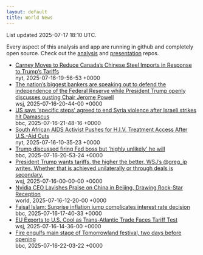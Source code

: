 ```yaml
---
layout: default
title: World News
---
```


<div markdown="0">
<div class="byline small text-muted">List updated <span class="datetime">2025-07-17 18:10 UTC</span>.</div>

<p>Every aspect of this analysis and app are running in github and completely open source. Check out the <a href="https://github.com/Castro-Media/Analysis">analysis</a> and <a href="https://github.com/Castro-Media/TopStoryReview.com">presentation</a> repos.</p>
<ul>
<li><a href='https://www.nytimes.com/2025/07/16/world/canada/carney-trump-us-canada-steel-tariffs.html'>Carney Moves to Reduce Canada&#8217;s Chinese Steel Imports in Response to Trump&#8217;s Tariffs</a><div class='byline small text-muted'>nyt, <span class="datetime">2025-07-16-19-56-53 +0000</span></div></li>
<li><a href='https://www.wsj.com/economy/central-banking/bank-ceos-federal-reserve-independence-7ce5c29c'>The nation&#8217;s biggest bankers are speaking out to defend the independence of the Federal Reserve while President Trump openly discusses ousting Chair Jerome Powell</a><div class='byline small text-muted'>wsj, <span class="datetime">2025-07-16-20-44-00 +0000</span></div></li>
<li><a href='https://www.bbc.com/news/articles/cp90l77187zo'>US says 'specific steps' agreed to end Syria violence after Israeli strikes hit Damascus</a><div class='byline small text-muted'>bbc, <span class="datetime">2025-07-16-21-48-16 +0000</span></div></li>
<li><a href='https://www.nytimes.com/2025/07/14/health/south-africa-aids-hiv-trump-funding-cuts.html'>South African AIDS Activist Pushes for H.I.V. Treatment Access After U.S.-Aid Cuts</a><div class='byline small text-muted'>nyt, <span class="datetime">2025-07-16-10-35-23 +0000</span></div></li>
<li><a href='https://www.bbc.com/news/articles/c4geyrdprwjo'>Trump discussed firing Fed boss but 'highly unlikely' he will</a><div class='byline small text-muted'>bbc, <span class="datetime">2025-07-16-20-53-24 +0000</span></div></li>
<li><a href='https://www.wsj.com/economy/trade/forget-taco-trump-is-winning-his-trade-war-8af6f777'>President Trump wants tariffs, the higher the better, WSJ&#8217;s @greg_ip writes. Whether that is achieved unilaterally or through deals is secondary.</a><div class='byline small text-muted'>wsj, <span class="datetime">2025-07-16-00-00-00 +0000</span></div></li>
<li><a href='https://www.wsj.com/world/asia/nvidia-ceo-lavishes-praise-on-china-in-beijing-drawing-rock-star-reception-3587377f'>Nvidia CEO Lavishes Praise on China in Beijing, Drawing Rock-Star Reception</a><div class='byline small text-muted'>world, <span class="datetime">2025-07-16-12-20-00 +0000</span></div></li>
<li><a href='https://www.bbc.com/news/articles/c70xy9nv7p7o'>Faisal Islam: Surprise inflation jump complicates interest rate decision</a><div class='byline small text-muted'>bbc, <span class="datetime">2025-07-16-17-40-33 +0000</span></div></li>
<li><a href='https://www.wsj.com/economy/trade/eu-exports-to-u-s-cool-as-trans-atlantic-trade-faces-tariff-test-94059ed1'>EU Exports to U.S. Cool as Trans-Atlantic Trade Faces Tariff Test</a><div class='byline small text-muted'>wsj, <span class="datetime">2025-07-16-14-36-00 +0000</span></div></li>
<li><a href='https://www.bbc.com/news/articles/cpqn3w0w7x5o'>Fire engulfs main stage of Tomorrowland festival, two days before opening</a><div class='byline small text-muted'>bbc, <span class="datetime">2025-07-16-22-03-22 +0000</span></div></li>
</ul>
</div>
